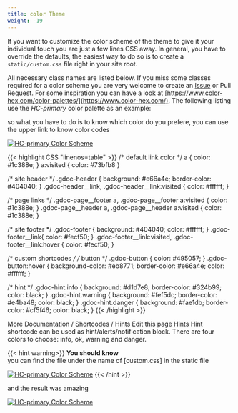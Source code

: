 ```yaml
---
title: color Theme
weight: -19
---
```


If you want to customize the color scheme of the theme to give it your individual touch you are just a few lines CSS away. In general, you have to override the defaults, the easiest way to do so is to create a `static/custom.css` file right in your site root.

All necessary class names are listed below. If you miss some classes required for a color scheme you are very welcome to create an [Issue](https://github.com/thegeeklab/hugo-geekdoc/issues) or Pull Request. For some inspiration you can have a look at [https://www.color-hex.com/color-palettes/](https://www.color-hex.com/). The following listing use the _HC-primary_ color palette as an example:

so what you have to do is to know which color do you prefere, you can use the upper link to know color codes

[![HC-primary Color Scheme](/media/2-ctc.png)](/media/2-ctc.png)

<!-- markdownlint-disable -->
<!-- spellchecker-disable -->

<!-- prettier-ignore-start -->
{{< highlight CSS "linenos=table" >}}
/* default link color */
a { color: #1c388e; }
a:visited { color: #73bfb8 }

/* site header */
.gdoc-header { background: #e66a4e; border-color: #404040; }
.gdoc-header__link, .gdoc-header__link:visited { color: #ffffff; }

/* page links */
.gdoc-page__footer a, .gdoc-page__footer a:visited { color: #1c388e; }
.gdoc-page__header a, .gdoc-page__header a:visited { color: #1c388e; }

/* site footer */
.gdoc-footer { background: #404040; color: #ffffff; }
.gdoc-footer__link{ color: #fecf50; }
.gdoc-footer__link:visited, .gdoc-footer__link:hover { color: #fecf50; }

/* custom shortcodes */
/* button */
.gdoc-button { color: #495057; }
.gdoc-button:hover { background-color: #eb8771; border-color: #e66a4e; color: #ffffff; }

/* hint */
.gdoc-hint.info { background: #d1d7e8; border-color: #324b99; color: black; }
.gdoc-hint.warning { background: #fef5dc; border-color: #e4ba48; color: black; }
.gdoc-hint.danger { background: #fae1db; border-color: #cf5f46; color: black; }
{{< /highlight >}}
<!-- prettier-ignore-end -->

<!-- spellchecker-enable -->
<!-- markdownlint-enable -->

More
 Documentation / Shortcodes / Hints
 Edit this page
Hints
Hint shortcode can be used as hint/alerts/notification block. There are four colors to choose: info, ok, warning and danger.

{{< hint warning>}}
**You should know**\
you can find the file under the name of [custom.css] in the static file 

[![HC-primary Color Scheme](/media/4-ctc.png)](/media/4-ctc.png)
{{< /hint >}}

and the result was amazing 


[![HC-primary Color Scheme](/media/5-ctc.png)](/media/5-ctc.png)